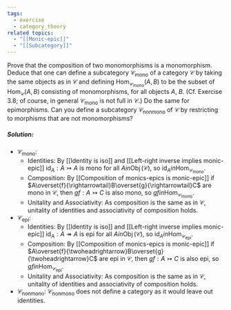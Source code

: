 ```yaml
---
tags:
  - exercise
  - category_theory
related topics:
  - "[[Monic-epic]]"
  - "[[Subcategory]]"
---
```

Prove that the composition of two monomorphisms is a monomorphism. Deduce that one can define a subcategory $\mathcal{C}_\operatorname{mono}$ of a category $\mathcal{C}$ by taking the same objects as in $\mathcal{C}$ and defining $\operatorname{Hom}_{\mathcal{C}_\operatorname{mono}} (A, B)$ to be the subset of $\operatorname{Hom}_\mathcal{C}(A, B)$ consisting of monomorphisms, for all objects $A$, $B$. (Cf. Exercise 3.8; of course, in general $\mathcal{C}_\operatorname{mono}$ is not full in $\mathcal{C}$.) Do the same for epimorphisms. Can you define a subcategory $\mathcal{C}_\operatorname{nonmono}$ of $\mathcal{C}$ by restricting to morphisms that are not monomorphisms?
##### Solution:
- $\mathcal{C}_\operatorname{mono}$:
	- Identities:
		By [[Identity is iso]] and [[Left-right inverse implies monic-epic]] $\operatorname{id}_A:A\rightarrowtail A$ is mono for all $A in\operatorname{Obj}(\mathcal{C})$, so $\operatorname{id}_A in \operatorname{Hom}_{\mathcal{C}_\operatorname{mono}}$.
	- Composition:
		By [[Composition of monics-epics is monic-epic]] if $A\overset{f}{\rightarrowtail}B\overset{g}{\rightarrowtail}C$ are mono in $\mathcal{C}$, then $gf:A \rightarrowtail C$ is also mono, so $gf in\operatorname{Hom}_{\mathcal{C}_\operatorname{mono}}$.
	- Unitality and Associativity:
		As composition is the same as in $\mathcal{C}$, unitality of identities and associativity of composition holds.
- $\mathcal{C}_\operatorname{epi}$:
	- Identities:
		By [[Identity is iso]] and [[Left-right inverse implies monic-epic]] $\operatorname{id}_A:A\twoheadrightarrow A$ is epi for all $A in\operatorname{Obj}(\mathcal{C})$, so $\operatorname{id}_A in \operatorname{Hom}_{\mathcal{C}_\operatorname{epi}}$.
	- Composition:
		By [[Composition of monics-epics is monic-epic]] if $A\overset{f}{\twoheadrightarrow}B\overset{g}{\twoheadrightarrow}C$ are epi in $\mathcal{C}$, then $gf:A \rightarrowtail C$ is also epi, so $gf in\operatorname{Hom}_{\mathcal{C}_\operatorname{epi}}$.
	- Unitality and Associativity:
		As composition is the same as in $\mathcal{C}$, unitality of identities and associativity of composition holds.
- $\mathcal{C}_\operatorname{nonmono}$:
	$\mathcal{C}_\operatorname{nonmono}$ does not define a category as it would leave out identities.